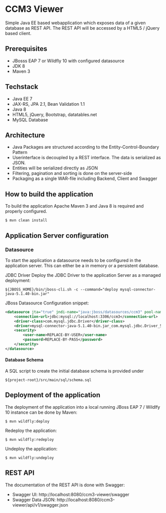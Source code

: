 CCM3 Viewer
===========
Simple Java EE based webapplication which exposes data of a given
database as REST API. The REST API will be accessed by a HTML5 / jQuery
based client.

## Prerequisites
* JBosss EAP 7 or Wildfly 10 with configured datasource
* JDK 8
* Maven 3

## Techstack
* Java EE 7
* JAX-RS, JPA 2.1, Bean Validation 1.1
* Java 8
* HTML5, jQuery, Bootstrap, datatables.net
* MySQL Database

## Architecture
* Java Packages are structured according to the Entity-Control-Boundary Pattern
* Userinterface is decoupled by a REST interface. The data is serialized as JSON.
* Entities will be serialized directly as JSON
* Filtering, pagination and sorting is done on the server-side
* Packaging as a single WAR-file including Backend, Client and Swagger

## How to build the application
To build the application Apache Maven 3 and Java 8 is required and
properly configured.
```
$ mvn clean install
```

## Application Server configuration

### Datasource
To start the application a datasource needs to be configured in the
application server. This can either be a in memory or a persistent
database.

JDBC Driver
Deploy the JDBC Driver to the application Server as a managed deployment:
```
${JBOSS_HOME}/bin/jboss-cli.sh -c --command="deploy mysql-connector-java-5.1.40-bin.jar"
```

JBoss Datasource Configuration snippet:
```xml
<datasource jta="true" jndi-name="java:jboss/datasources/ccm3" pool-name="ccm3" enabled="true" use-ccm="true" statistics-enabled="false">
    <connection-url>jdbc:mysql://localhost:3306/ccm3</connection-url>
    <driver-class>com.mysql.jdbc.Driver</driver-class>
    <driver>mysql-connector-java-5.1.40-bin.jar_com.mysql.jdbc.Driver_5_1</driver>
    <security>
        <user-name>REPLACE-BY-USER</user-name>
        <password>REPLACE-BY-PASS</password>
    </security>
</datasource>
```

#### Database Schema
A SQL script to create the initial database schema is provided under
```
${project-root}/src/main/sql/schema.sql
```

## Deployment of the application
The deployment of the application into a local running JBoss EAP 7 /
Wildlfy 10 instance can be done by Maven:
```
$ mvn wildfly:deploy
```

Redeploy the application:
```
$ mvn wildfly:redeploy
```

Undeploy the application:
```
$ mvn wildfly:undeploy
```

## REST API
The documentation of the REST API is done with Swagger:
* Swagger UI: http://localhost:8080/ccm3-viewer/swagger
* Swagger Data JSON: http://localhost:8080/ccm3-viewer/api/v1/swagger.json
